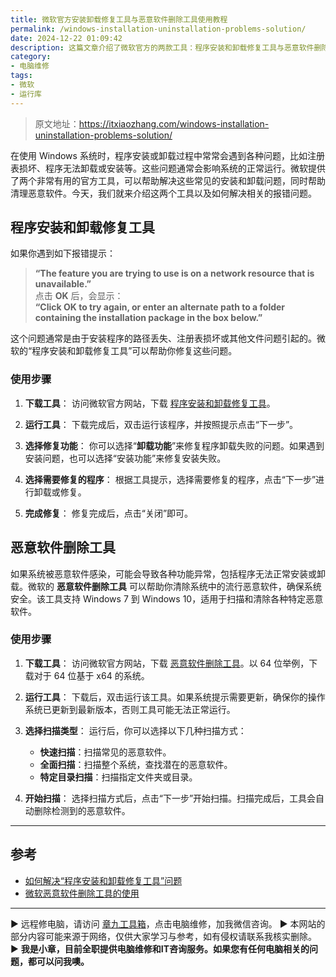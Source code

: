 ```yaml
---
title: 微软官方安装卸载修复工具与恶意软件删除工具使用教程
permalink: /windows-installation-uninstallation-problems-solution/
date: 2024-12-22 01:09:42
description: 这篇文章介绍了微软官方的两款工具：程序安装和卸载修复工具与恶意软件删除工具，帮助用户解决程序无法安装或卸载的问题，并清理系统中的恶意软件。
category:
- 电脑维修
tags:
- 微软
- 运行库
---
```


> 原文地址：<https://itxiaozhang.com/windows-installation-uninstallation-problems-solution/>  

在使用 Windows 系统时，程序安装或卸载过程中常常会遇到各种问题，比如注册表损坏、程序无法卸载或安装等。这些问题通常会影响系统的正常运行。微软提供了两个非常有用的官方工具，可以帮助解决这些常见的安装和卸载问题，同时帮助清理恶意软件。今天，我们就来介绍这两个工具以及如何解决相关的报错问题。

## **程序安装和卸载修复工具**

如果你遇到如下报错提示：
> **“The feature you are trying to use is on a network resource that is unavailable.”**  
> 点击 **OK** 后，会显示：  
> **“Click OK to try again, or enter an alternate path to a folder containing the installation package in the box below.”**

这个问题通常是由于安装程序的路径丢失、注册表损坏或其他文件问题引起的。微软的“程序安装和卸载修复工具”可以帮助你修复这些问题。

### 使用步骤

1. **下载工具**：
   访问微软官方网站，下载 [程序安装和卸载修复工具](https://support.microsoft.com/zh-cn/windows/%E4%BF%AE%E5%A4%8D%E9%98%BB%E6%AD%A2%E7%A8%8B%E5%BA%8F%E5%AE%89%E8%A3%85%E6%88%96%E5%88%A0%E9%99%A4%E7%9A%84%E9%97%AE%E9%A2%98-cca7d1b6-65a9-3d98-426b-e9f927e1eb4d)。

2. **运行工具**：
   下载完成后，双击运行该程序，并按照提示点击“下一步”。

3. **选择修复功能**：
   你可以选择“**卸载功能**”来修复程序卸载失败的问题。如果遇到安装问题，也可以选择“安装功能”来修复安装失败。

4. **选择需要修复的程序**：
   根据工具提示，选择需要修复的程序，点击“下一步”进行卸载或修复。

5. **完成修复**：
   修复完成后，点击“关闭”即可。

## **恶意软件删除工具**

如果系统被恶意软件感染，可能会导致各种功能异常，包括程序无法正常安装或卸载。微软的 **恶意软件删除工具** 可以帮助你清除系统中的流行恶意软件，确保系统安全。该工具支持 Windows 7 到 Windows 10，适用于扫描和清除各种特定恶意软件。

### 使用步骤

1. **下载工具**：
   访问微软官方网站，下载 [恶意软件删除工具](https://support.microsoft.com/zh-cn/help/890830/remove-specific-prevalent-malware-with-windows-malicious-software-removal-tool)。以 64 位举例，下载对于 64 位基于 x64 的系统。

2. **运行工具**：
   下载后，双击运行该工具。如果系统提示需要更新，确保你的操作系统已更新到最新版本，否则工具可能无法正常运行。

3. **选择扫描类型**：
   运行后，你可以选择以下几种扫描方式：
   - **快速扫描**：扫描常见的恶意软件。
   - **全面扫描**：扫描整个系统，查找潜在的恶意软件。
   - **特定目录扫描**：扫描指定文件夹或目录。

4. **开始扫描**：
   选择扫描方式后，点击“下一步”开始扫描。扫描完成后，工具会自动删除检测到的恶意软件。

---

## 参考

- [如何解决“程序安装和卸载修复工具”问题](https://blog.csdn.net/qq_45029834/article/details/129158937)
- [微软恶意软件删除工具的使用](https://zhuanlan.zhihu.com/p/93056001)

---
▶ 远程修电脑，请访问 [章九工具箱](https://zhang9.com/)，点击电脑维修，加我微信咨询。 
▶ 本网站的部分内容可能来源于网络，仅供大家学习与参考，如有侵权请联系我核实删除。  
▶ **我是小章，目前全职提供电脑维修和IT咨询服务。如果您有任何电脑相关的问题，都可以问我噢。**  
